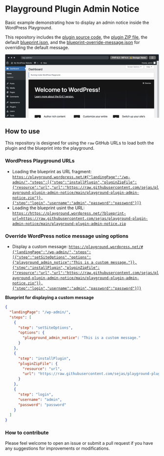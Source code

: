 # Playground Plugin Admin Notice

Basic example demonstrating how to display an admin notice inside the WordPress Playground.

This repository includes the [plugin source code](playground-plugin-admin-notice), the [plugin ZIP file](playground-plugin-admin-notice.zip), the default [blueprint.json](blueprint.json), and the [blueprint-override-message.json](blueprint-override-message.json) for overriding the default message.

![Screenshot](screenshot.png)

## How to use

This repository is designed for using the `raw` GitHub URLs to load both the plugin and the blueprint into the playground.

### WordPress Playground URLs

- Loading the blueprint as URL fragment: [`https://playground.wordpress.net/#{"landingPage":"/wp-admin/","steps":[{"step":"installPlugin","pluginZipFile":{"resource":"url","url":"https://raw.githubusercontent.com/sejas/playground-plugin-admin-notice/main/playground-plugin-admin-notice.zip"}},{"step":"login","username":"admin","password":"password"}]}`](https://playground.wordpress.net/#{"landingPage":"/wp-admin/","steps":[{"step":"installPlugin","pluginZipFile":{"resource":"url","url":"https://raw.githubusercontent.com/sejas/playground-plugin-admin-notice/main/playground-plugin-admin-notice.zip"}},{"step":"login","username":"admin","password":"password"}]})
- Loading the blueprint usint the URL: [`https://https://playground.wordpress.net/?blueprint-url=https://raw.githubusercontent.com/sejas/playground-plugin-admin-notice/main/playground-plugin-admin-notice.zip`](https://https://playground.wordpress.net/?blueprint-url=https://raw.githubusercontent.com/sejas/playground-plugin-admin-notice/main/playground-plugin-admin-notice.zip)

### Override WordPress notice message using options

- Display a custom message: [`https://playground.wordpress.net/#{"landingPage":"/wp-admin/","steps":[{"step":"setSiteOptions","options":{"playground_admin_notice":"This is a custom message."}},{"step":"installPlugin","pluginZipFile":{"resource":"url","url":"https://raw.githubusercontent.com/sejas/playground-plugin-admin-notice/main/playground-plugin-admin-notice.zip"}},{"step":"login","username":"admin","password":"password"}]}`](https://playground.wordpress.net/#{"landingPage":"/wp-admin/","steps":[{"step":"setSiteOptions","options":{"playground_admin_notice":"This%20is%20a%20custom%20message."}},{"step":"installPlugin","pluginZipFile":{"resource":"url","url":"https://raw.githubusercontent.com/sejas/playground-plugin-admin-notice/main/playground-plugin-admin-notice.zip"}},{"step":"login","username":"admin","password":"password"}]})

**Blueprint for displaying a custom message**

```json
{
  "landingPage": "/wp-admin/",
  "steps": [
    {
      "step": "setSiteOptions",
      "options": {
        "playground_admin_notice": "This is a custom message."
      }
    },
    {
      "step": "installPlugin",
      "pluginZipFile": {
        "resource": "url",
        "url": "https://raw.githubusercontent.com/sejas/playground-plugin-admin-notice/main/playground-plugin-admin-notice.zip"
      }
    },
    {
      "step": "login",
      "username": "admin",
      "password": "password"
    }
  ]
}
```

### How to contribute

Please feel welcome to open an issue or submit a pull request if you have any suggestions for improvements or modifications.
